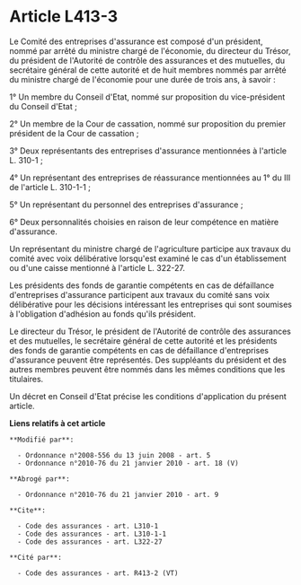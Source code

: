 # Article L413-3

Le Comité des entreprises d'assurance est composé d'un président, nommé par arrêté du ministre chargé de l'économie, du
directeur du Trésor, du président de l'Autorité de contrôle des assurances et des mutuelles, du secrétaire général de cette
autorité et de huit membres nommés par arrêté du ministre chargé de l'économie pour une durée de trois ans, à savoir : 

1° Un membre du Conseil d'Etat, nommé sur proposition du vice-président du Conseil d'Etat ; 

2° Un membre de la Cour de cassation, nommé sur proposition du premier président de la Cour de cassation ; 

3° Deux représentants des entreprises d'assurance mentionnées à l'article L. 310-1 ; 

4° Un représentant des entreprises de réassurance mentionnées au 1° du III de l'article L. 310-1-1 ; 

5° Un représentant du personnel des entreprises d'assurance ; 

6° Deux personnalités choisies en raison de leur compétence en matière d'assurance. 

Un représentant du ministre chargé de l'agriculture participe aux travaux du comité avec voix délibérative lorsqu'est examiné
le cas d'un établissement ou d'une caisse mentionné à l'article L. 322-27. 

Les présidents des fonds de garantie compétents en cas de défaillance d'entreprises d'assurance participent aux travaux du
comité sans voix délibérative pour les décisions intéressant les entreprises qui sont soumises à l'obligation d'adhésion au
fonds qu'ils président. 

Le directeur du Trésor, le président de l'Autorité de contrôle des assurances et des mutuelles, le secrétaire général de
cette autorité et les présidents des fonds de garantie compétents en cas de défaillance d'entreprises d'assurance peuvent
être représentés. Des suppléants du président et des autres membres peuvent être nommés dans les mêmes conditions que les
titulaires. 

Un décret en Conseil d'Etat précise les conditions d'application du présent article.

**Liens relatifs à cet article**

	**Modifié par**:

	  - Ordonnance n°2008-556 du 13 juin 2008 - art. 5
	  - Ordonnance n°2010-76 du 21 janvier 2010 - art. 18 (V)

	**Abrogé par**:

	  - Ordonnance n°2010-76 du 21 janvier 2010 - art. 9

	**Cite**:

	  - Code des assurances - art. L310-1
	  - Code des assurances - art. L310-1-1
	  - Code des assurances - art. L322-27

	**Cité par**:

	  - Code des assurances - art. R413-2 (VT)

